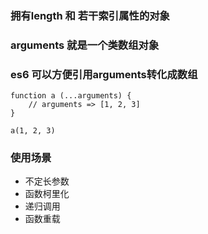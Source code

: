 ### 拥有length 和 若干索引属性的对象

### arguments 就是一个类数组对象

### es6 可以方便引用arguments转化成数组
```
function a (...arguments) {
    // arguments => [1, 2, 3]
}

a(1, 2, 3)
```

### 使用场景
- 不定长参数
- 函数柯里化
- 递归调用
- 函数重载

